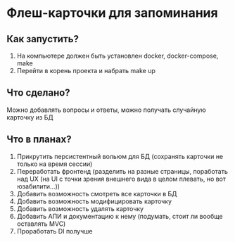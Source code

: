 # Флеш-карточки для запоминания

## Как запустить?

1. На компьютере должен быть установлен docker, docker-compose, make
2. Перейти в корень проекта и набрать make up

## Что сделано?

Можно добавлять вопросы и ответы, можно получать случайную карточку из БД

## Что в планах?

1. Прикрутить персистентный вольюм для БД (сохранять карточки не только на время сессии)
2. Переработать фронтенд (разделить на разные страницы, поработать над UX (на UI с точки зрения внешнего вида в целом плевать, но вот юзабилити...))
3. Добавить возможность смотреть все карточки в БД
4. Добавить возможность модифицировать карточку
5. Добавить возможность удалять карточку
6. Добавить АПИ и документацию к нему (подумать, стоит ли вообще оставлять MVC)
7. Проработать DI получше